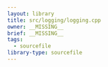 ```yaml
---
layout: library
title: src/logging/logging.cpp
owner: __MISSING__
brief: __MISSING__
tags:
  - sourcefile
library-type: sourcefile
---
```

